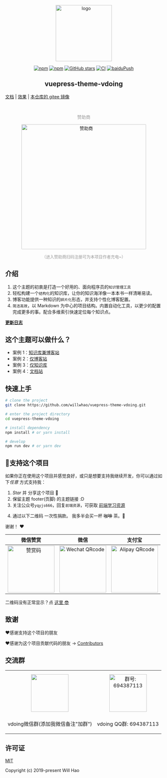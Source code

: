 <p align="center"><a href="https://willwhao.com/" target="_blank" rel="noopener noreferrer"><img width="180" src="https://cdn.staticaly.com/gh/willwhao/image_store/blog/20200409124835.png" alt="logo"></a></p>

<p align="center">
  <a href="https://www.npmjs.com/package/vuepress-theme-vdoing"><img alt="npm" src="https://img.shields.io/npm/v/vuepress-theme-vdoing"></a>
   <a href="https://www.npmjs.com/package/vuepress-theme-vdoing" target="_blank"><img src="https://img.shields.io/npm/dt/vuepress-theme-vdoing" alt="npm" ></a>
  <a href="https://github.com/willwhao/vuepress-theme-vdoing/stargazers"><img src="https://img.shields.io/github/stars/willwhao/vuepress-theme-vdoing?logo=ReverbNation&logoColor=rgba(255,255,255,.6)" alt="GitHub stars"></a>
  <a href="https://github.com/willwhao/vuepress-theme-vdoing/actions?query=workflow%3ACI"><img src="https://github.com/willwhao/vuepress-theme-vdoing/workflows/CI/badge.svg" alt="CI"></a>
  <a href="https://github.com/willwhao/vuepress-theme-vdoing/actions?query=workflow%3AbaiduPush"><img src="https://github.com/willwhao/vuepress-theme-vdoing/workflows/baiduPush/badge.svg" alt="baiduPush"></a>
</p>

<h2 align="center">vuepress-theme-vdoing</h2>

[文档](https://doc.willwhao.com/) |
[效果](https://willwhao.com/) |
[本仓库的 gitee 镜像](https://gitee.com/willwhao/vuepress-theme-vdoing)

<br/>
<p align="center" style="color: #999;">
  赞助商
</p>
<p align="center">
<!-- <a href="http://apifox.cn/a103willwhao" target="_blank"><img src="https://cdn.staticaly.com/gh/willwhao/blog-gitalk-comment@master/img/Apifox-860x320.ic7tz1417sw.png" alt="赞助商" style="width: 400px;border-radius: 2px;"></a> -->
<a href="http://apifox.cn/a103willwhao" target="_blank"><img src="https://cdn.staticaly.com/gh/willwhao/blog-gitalk-comment@master/img/441669861566_.2bedplbm21hc.jpg" alt="赞助商" style="width: 400px;border-radius: 2px;"></a>
</p>

<p align="center" style="color: #999; font-size:13px;">（进入赞助商扫码注册可为本项目作者充电~）</p>

## 介绍

1. 这个主题的初衷是打造一个好用的、面向程序员的`知识管理工具`
2. 轻松构建一个`结构化`的知识库，让你的知识海洋像一本本书一样清晰易读。
3. 博客功能提供一种知识的`碎片化`形态，并支持个性化博客配置。
4. `简洁高效`，以 Markdown 为中心的项目结构。内置自动化工具，以更少的配置完成更多的事。配合多维索引快速定位每个知识点。

[**更新日志**](https://github.com/willwhao/vuepress-theme-vdoing/releases)

## 这个主题可以做什么？

- 案例 1：[知识库兼博客站](https://willwhao.com/)
- 案例 2：[仅博客站](https://willwhao.github.io/vdoing-demo-blog/)
- 案例 3：[仅知识库](https://willwhao.github.io/vdoing-demo-repository/)
- 案例 4：[文档站](https://doc.willwhao.com/)

## 快速上手

```bash
# clone the project
git clone https://github.com/willwhao/vuepress-theme-vdoing.git

# enter the project directory
cd vuepress-theme-vdoing

# install dependency
npm install # or yarn install

# develop
npm run dev # or yarn dev
```

<!-- ## ⚡️未来...


期待 [VuePress v2.0](https://github.com/vuepress/vuepress-next) 以及 [VitePress](https://github.com/vuejs/vitepress) 的正式发布...

届时，VuePress 1.x 编译慢的缺点将得到极大的改善。我将会视情况把主题升级至 VuePress v2.0 或 VitePress，也可能两个都升级。目前(2020.10.29)来看还需要一段时间才能让大家使用上基于它们的新版本，还希望大家多多 [:sparkling_heart:支持](https://doc.willwhao.com/pages/1b12ed/) 哟，持续关注吧~ -->

## :sparkling_heart:支持这个项目

如果你正在使用这个项目并感觉良好，或只是想要支持我继续开发，你可以通过如下*任意* 方式支持我：

1. _Star_ 并 分享这个项目 :rocket:
2. 保留主题 footer(页脚) 的主题链接 :D
3. 关注公众号`yqyjs666`，回复`前端资源`，可获取 [前端学习资源](https://github.com/willwhao/blog-gitalk-comment/wiki/Front-end-Study)
<!-- 4. 轻轻点击一次页面广告 ✨ -->
4. 通过以下二维码 一次性捐款。 我多半会买一杯 ~~咖啡~~ 茶。:tea:

谢谢！ :heart:

|                                                   微信赞赏                                                   |                                                        微信                                                         |                                                       支付宝                                                        |
| :----------------------------------------------------------------------------------------------------------: | :-----------------------------------------------------------------------------------------------------------------: | :-----------------------------------------------------------------------------------------------------------------: |
| <img src="https://cdn.staticaly.com/gh/willwhao/image_store/blog/20200523131533.jpg" alt="赞赏码" width=150> | <img src="https://cdn.staticaly.com/gh/willwhao/image_store/blog/20200410113708.jpg" alt="Wechat QRcode" width=150> | <img src="https://cdn.staticaly.com/gh/willwhao/image_store/blog/20200410113707.jpg" alt="Alipay QRcode" width=150> |

二维码没有正常显示？点 [这里 😎](https://doc.willwhao.com/pages/1b12ed/)

## 致谢

:heart:感谢支持这个项目的朋友

:heart:感谢为这个项目贡献代码的朋友 → [Contributors](https://github.com/willwhao/vuepress-theme-vdoing/graphs/contributors)

## 交流群

<table>
  <tbody>
    <tr>
      <td align="center" valign="middle">
        <img src="https://mmbiz.qpic.cn/sz_mmbiz_jpg/SaV6d0YfaAS0naAeQWibGVkSt6DxSaqGxdkJaeEqoJJ6M1NV1kq9aUqE3lGo7BuroTAoMg4rgibIIay1ibfvqXEiaA/0?wx_fmt=jpeg" class="no-zoom" style="width:120px;margin: 10px;">
        <p>vdoing微信群(添加我微信备注"加群")</p>
      </td>
      <td align="center" valign="middle">
        <img src="https://cdn.staticaly.com/gh/willwhao/image_store@master/qq.3ugglfuuwz00.webp" alt="群号: 694387113" class="no-zoom" style="width:120px;margin: 10px;">
        <p>vdoing QQ群: 694387113</p>
      </td>
    </tr>
  </tbody>
</table>

## 许可证

[MIT](https://github.com/willwhao/vuepress-theme-vdoing/blob/master/LICENSE)

Copyright (c) 2019-present Will Hao
